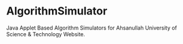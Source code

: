 AlgorithmSimulator
==================

Java Applet Based Algorithm Simulators for Ahsanullah University of Science &amp; Technology Website.